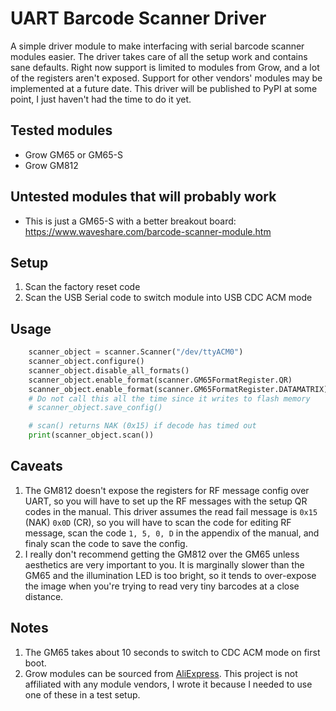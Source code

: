 # UART Barcode Scanner Driver

A simple driver module to make interfacing with serial barcode scanner modules easier. The driver takes care of all the setup work and contains sane defaults. Right now support is limited to modules from Grow, and a lot of the registers aren't exposed. Support for other vendors' modules may be implemented at a future date. This driver will be published to PyPI at some point, I just haven't had the time to do it yet.

## Tested modules

- Grow GM65 or GM65-S
- Grow GM812

## Untested modules that will probably work

- This is just a GM65-S with a better breakout board: https://www.waveshare.com/barcode-scanner-module.htm

## Setup

1. Scan the factory reset code
2. Scan the USB Serial code to switch module into USB CDC ACM mode

## Usage

```py
    scanner_object = scanner.Scanner("/dev/ttyACM0")
    scanner_object.configure()
    scanner_object.disable_all_formats()
    scanner_object.enable_format(scanner.GM65FormatRegister.QR)
    scanner_object.enable_format(scanner.GM65FormatRegister.DATAMATRIX)
    # Do not call this all the time since it writes to flash memory
    # scanner_object.save_config()

    # scan() returns NAK (0x15) if decode has timed out
    print(scanner_object.scan())

```


## Caveats

1. The GM812 doesn't expose the registers for RF message config over UART, so you will have to set up the RF messages with the setup QR codes in the manual. This driver assumes the read fail message is `0x15` (NAK) `0x0D` (CR), so you will have to scan the code for editing RF message, scan the code `1, 5, 0, D` in the appendix of the manual, and finaly scan the code to save the config.
2. I really don't recommend getting the GM812 over the GM65 unless aesthetics are very important to you. It is marginally slower than the GM65 and the illumination LED is too bright, so it tends to over-expose the image when you're trying to read very tiny barcodes at a close distance.

## Notes

1. The GM65 takes about 10 seconds to switch to CDC ACM mode on first boot.
2. Grow modules can be sourced from [AliExpress](https://hzgrow.aliexpress.com). This project is not affiliated with any module vendors, I wrote it because I needed to use one of these in a test setup.
